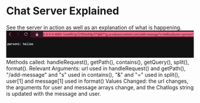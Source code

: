 # Chat Server Explained
See the server in action as well as an explanation of what is happening. 
![image](firstPersonTalm)
Methods called: handleRequest(), getPath(), contains(), getQuery(), split(), format().
Relevant Arguments: url used in handleRequest() and  getPath(), "/add-message"  and "s" used in contains(), "&" and "=" used in split(), user[1] and  message[1] used in format()
Values Changed: the url changes, the arguments for user and message arrays change, and the Chatlogs string is updated with the message and user.
